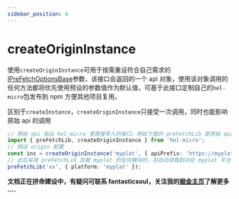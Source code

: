 ```yaml
---
sidebar_position: 4
---
```


# createOriginInstance

使用`createOriginInstance`可用于按需重设符合自己需求的[IPreFetchOptionsBase](/docs/api/types/hel-micro-types#iprefetchoptionsbase)参数，该接口会返回的一个 api 对象，使用该对象调用的任何方法都将优先使用预设的参数值作为默认值，可基于此接口定制自己的`hel-micro`包发布到 npm 方便其他项目复用。

区别于`createInstance`，`createOriginInstance`只接受一次调用，同时也能影响原始 api 的调用

```ts
// 原始 api 指从 hel-micro 里直接导入的接口，例如下面的 preFetchLib 是原始 api
import { preFetchLib, createOriginInstance } from 'hel-micro';
// 预设 origin 配置
const ins = createOriginInstance('myplat', { apiPrefix: 'https://myplat.com', semverApi: false });
// 此后采用 preFetchLib 加载 myplat 的任何模块时，将自动读取到对应 myplat 平台预设的 origin 配置
preFetchLib('xx', { platform: 'myplat' });
```

**文档正在拼命建设中，有疑问可联系 fantasticsoul，关注我的[掘金主页](https://juejin.cn/user/1732486056649880/posts)了解更多 ....**
